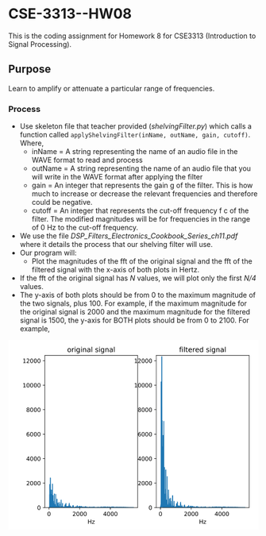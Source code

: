 # CSE-3313--HW08
This is the coding assignment for Homework 8 for CSE3313 (Introduction to Signal Processing).


## Purpose
Learn to amplify or attenuate a particular range of frequencies.


### Process
* Use skeleton file that teacher provided (*shelvingFilter.py*) which calls a function called `applyShelvingFilter(inName, outName, gain, cutoff)`. Where,
  - inName  = A string representing the name of an audio file in the WAVE format to read and process
  - outName = A string representing the name of an audio file that you will write in the WAVE format after applying the filter
  - gain    = An integer that represents the gain g of the filter. This is how much to increase or decrease the relevant frequencies and therefore could be negative.
  - cutoff  = An integer that represents the cut-off frequency f c of the filter. The modified magnitudes will be for frequencies in the range of 0 Hz to the cut-off frequency.
* We use the file *DSP_Filters_Electronics_Cookbook_Series_ch11.pdf* where it details the process that our shelving filter will use.
* Our program will: 
  - Plot the magnitudes of the fft of the original signal and the fft of the filtered signal with the x-axis of both plots in Hertz.
* If the fft of the original signal has *N* values, we will plot only the first *N/4* values.
* The y-axis of both plots should be from 0 to the maximum magnitude of the two signals, plus 100. For example, if the maximum magnitude for the original signal is 2000 and the maximum magnitude for the filtered signal is 1500, the y-axis for BOTH plots should be from 0 to 2100. For example,  

![](https://github.com/ShameenShetty/CSE-3313--HW08/blob/master/Magnitudes%20of%20FFT%20of%20original%20and%20filtered%20signals.png)
